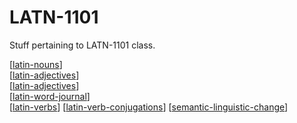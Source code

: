 # LATN-1101
Stuff pertaining to LATN-1101 class.

[[latin-nouns]]  
[[latin-adjectives]]  
[[latin-adjectives]]  
[[latin-word-journal]]  
[[latin-verbs]]
[[latin-verb-conjugations]]
[[semantic-linguistic-change]]  


[//begin]: # "Autogenerated link references for markdown compatibility"
[latin-nouns]: latin-nouns "Latin Nouns"
[latin-adjectives]: latin-adjectives "Latin Adjectives"
[latin-word-journal]: latin-word-journal "Latin Word Journal"
[latin-verbs]: latin-verbs "Latin Verbs"
[latin-verb-conjugations]: latin-verb-conjugations "Latin Verb Conjugations"
[semantic-linguistic-change]: semantic-linguistic-change "Semantic Linguistic Change"
[//end]: # "Autogenerated link references"